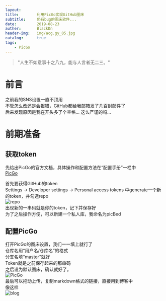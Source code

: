 ```yaml
---
layout:       
title:        利用PicGo实现GitHub图床
subtitle:     仍有bug的图床软件...    
date:         2019-08-23
auther:       BlackDn
header-img:   img/acg.gy_05.jpg
catalog:      true
tags:
    - PicGo
---
```


>"人生不如意事十之八九，能与人言者无二三。"

# 前言
之前我的SNS设置一直不顶用  
不管怎么改还是会报错，GitHub都给我邮箱发了几百封邮件了  
后来发现原因是我在开头多了个空格...
这么严谨的吗...
# 前期准备
## 获取token
先给出PicGo的官方文档，具体操作和配置方法在“配置手册”一栏中  
[PicGo](https://picgo.github.io/PicGo-Doc/zh/guide/)  
  
首先要获得GitHub的token  
Settings -> Developer settings -> Personal access tokens 中generate一个新的token，并勾选repo  
![repo](https://raw.githubusercontent.com/BlackDn/picBed/master/repo.jpg?token=AKLRV3KPAZ26S4PFI64LHJS5MEKL6)  
出现新的一串码就是你的token，记下并保存好  
为了之后操作方便，可以新建一个私人库，我命名为picBed  
## 配置PicGo
打开PicGo的图床设置，我们一一填上就行了  
仓库名用“用户名/仓库名”的格式  
分支名填“master”就好  
Token就是之前保存起来的那串码    
之后设为默认图床，确认就好了。  
![PicGo](https://raw.githubusercontent.com/BlackDn/picBed/master/%E5%9B%BE%E5%BA%8A%E8%AE%BE%E7%BD%AE.png?token=AKLRV3ITWCXYFVE3T376SOC5MEKL4)  
最后可以拖动上传，复制markdown格式的链接，直接用到博客中  
像这样  
![blog](https://raw.githubusercontent.com/BlackDn/picBed/master/inBlog.jpg?token=AKLRV3NQLK7X6CKTNZH2GLK5MEKZE)  

